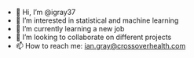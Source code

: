- 👋 Hi, I’m @igray37
- 👀 I’m interested in statistical and machine learning
- 🌱 I’m currently learning a new job
- 💞️ I’m looking to collaborate on different projects
- 📫 How to reach me: ian.gray@crossoverhealth.com

<!---
igray37/igray37 is a ✨ special ✨ repository because its `README.md` (this file) appears on your GitHub profile.
You can click the Preview link to take a look at your changes.
--->
